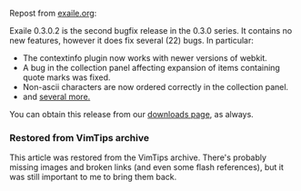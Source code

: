 <!-- :metadata:

title: Exaile 0.3.0.2 Released!
tags: Exaile
published: 2009-11-10T07:25:35-0700
summary:

Repost from <a href='http://www.exaile.org'>exaile.org</a>:

-->

<p>Repost from <a href='http://www.exaile.org'>exaile.org</a>:</p>

<p>Exaile 0.3.0.2 is the second bugfix release in the 0.3.0 series. It contains
no new features, however it does fix several (22) bugs. In particular:</p>

<ul>
<li>The contextinfo plugin now works with newer versions of webkit.</li>
<li>A bug in the collection panel affecting expansion of items containing quote
marks was fixed.</li>
<li>Non-ascii characters are now ordered correctly in the collection
panel.</li>
<li>and <a href="https://launchpad.net/exaile/0.3.0/0.3.0.2">several
more.</a></li>
</ul>

<p>You can obtain this release from our <a
href="http://www.exaile.org/downloads">downloads page</a>, as always. </p>

<div class="restored-from-archive">
  <h3>Restored from VimTips archive</h3>
  <p>
  This article was restored from the VimTips archive. There's probably
  missing images and broken links (and even some flash references), but it
  was still important to me to bring them back.
  </p>
</div>
